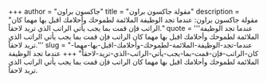+++
author = "جاكسون براون"
title = "مقولة جاكسون براون"
description = "مقولة جاكسون براون: عندما تجد الوظيفة الملائمة لطموحك وأحلامك اقبل بها مهما كان الراتب فإن قمت بما يجب يأتي الراتب الذي تريد لاحقاً."
quote = '''عندما تجد الوظيفة الملائمة لطموحك وأحلامك اقبل بها مهما كان الراتب فإن قمت بما يجب يأتي الراتب الذي تريد لاحقاً.''' 
slug = "عندما-تجد-الوظيفة-الملائمة-لطموحك-وأحلامك-اقبل-بها-مهما-كان-الراتب-فإن-قمت-بما-يجب-يأتي-الراتب-الذي-تريد-لاحقاً"
+++
عندما تجد الوظيفة الملائمة لطموحك وأحلامك اقبل بها مهما كان الراتب فإن قمت بما يجب يأتي الراتب الذي تريد لاحقاً.
